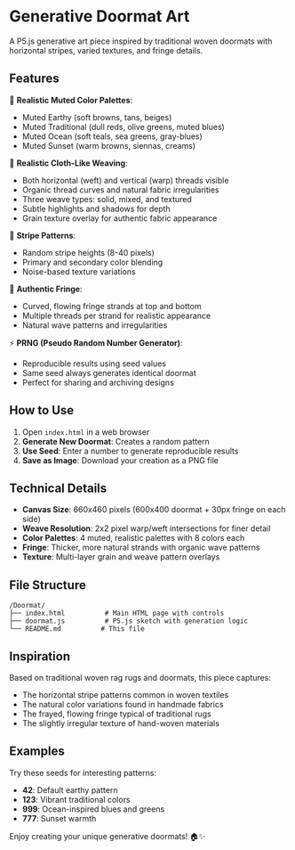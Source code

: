 # Generative Doormat Art

A P5.js generative art piece inspired by traditional woven doormats with horizontal stripes, varied textures, and fringe details.

## Features

🎨 **Realistic Muted Color Palettes**: 
- Muted Earthy (soft browns, tans, beiges)
- Muted Traditional (dull reds, olive greens, muted blues)
- Muted Ocean (soft teals, sea greens, gray-blues)
- Muted Sunset (warm browns, siennas, creams)

🧵 **Realistic Cloth-Like Weaving**:
- Both horizontal (weft) and vertical (warp) threads visible
- Organic thread curves and natural fabric irregularities
- Three weave types: solid, mixed, and textured
- Subtle highlights and shadows for depth
- Grain texture overlay for authentic fabric appearance

🎯 **Stripe Patterns**:
- Random stripe heights (8-40 pixels)
- Primary and secondary color blending
- Noise-based texture variations

🌾 **Authentic Fringe**:
- Curved, flowing fringe strands at top and bottom
- Multiple threads per strand for realistic appearance
- Natural wave patterns and irregularities

⚡ **PRNG (Pseudo Random Number Generator)**:
- Reproducible results using seed values
- Same seed always generates identical doormat
- Perfect for sharing and archiving designs

## How to Use

1. Open `index.html` in a web browser
2. **Generate New Doormat**: Creates a random pattern
3. **Use Seed**: Enter a number to generate reproducible results
4. **Save as Image**: Download your creation as a PNG file

## Technical Details

- **Canvas Size**: 660x460 pixels (600x400 doormat + 30px fringe on each side)
- **Weave Resolution**: 2x2 pixel warp/weft intersections for finer detail
- **Color Palettes**: 4 muted, realistic palettes with 8 colors each
- **Fringe**: Thicker, more natural strands with organic wave patterns
- **Texture**: Multi-layer grain and weave pattern overlays

## File Structure

```
/Doormat/
├── index.html          # Main HTML page with controls
├── doormat.js          # P5.js sketch with generation logic
└── README.md          # This file
```

## Inspiration

Based on traditional woven rag rugs and doormats, this piece captures:
- The horizontal stripe patterns common in woven textiles
- The natural color variations found in handmade fabrics
- The frayed, flowing fringe typical of traditional rugs
- The slightly irregular texture of hand-woven materials

## Examples

Try these seeds for interesting patterns:
- **42**: Default earthy pattern
- **123**: Vibrant traditional colors
- **999**: Ocean-inspired blues and greens
- **777**: Sunset warmth

Enjoy creating your unique generative doormats! 🏠✨
